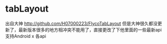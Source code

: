 # tabLayout
出自大神 http://github.com/H07000223/FlycoTabLayout
但是大神很久都没更新了，最新版本很多的地方相冲突不能用了，直接更改了下他里面的一些最新api
支持Android x 各api

